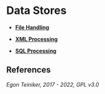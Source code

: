 # Data Stores 

* [**File Handling**](filesystem)

* [**XML Processing**](xml) 

* [**SQL Processing**](sql)

## References

*Egon Teiniker, 2017 - 2022, GPL v3.0*
